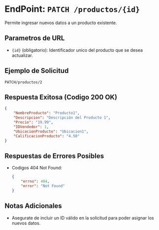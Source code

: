 # EndPoint: `PATCH /productos/{id}`

Permite ingresar nuevos datos a un producto existente.

## Parametros de URL
- `{id}` (obligatorio): Identificador unico del producto que se desea actualizar.

## Ejemplo de Solicitud
```http
PATCH/productos/2
```

## Respuesta Exitosa (Codigo 200 OK)
```json
{
    "NombreProducto": "Producto1",
    "Descripcion": "Descripción del Producto 1",
    "Precio": "19.99",
    "IDVendedor": 1,
    "UbicacionProducto": "Ubicacion1",
    "CalificacionProducto": "4.50"
}
```

## Respuestas de Errores Posibles
- Codigos 404 Not Found:

    ```json
    {
        "errno": 404,
        "error": "Not Found"
    }
    ```

## Notas Adicionales
- Asegurate de incluir un ID válido en la solicitud para poder asignar los nuevos datos.